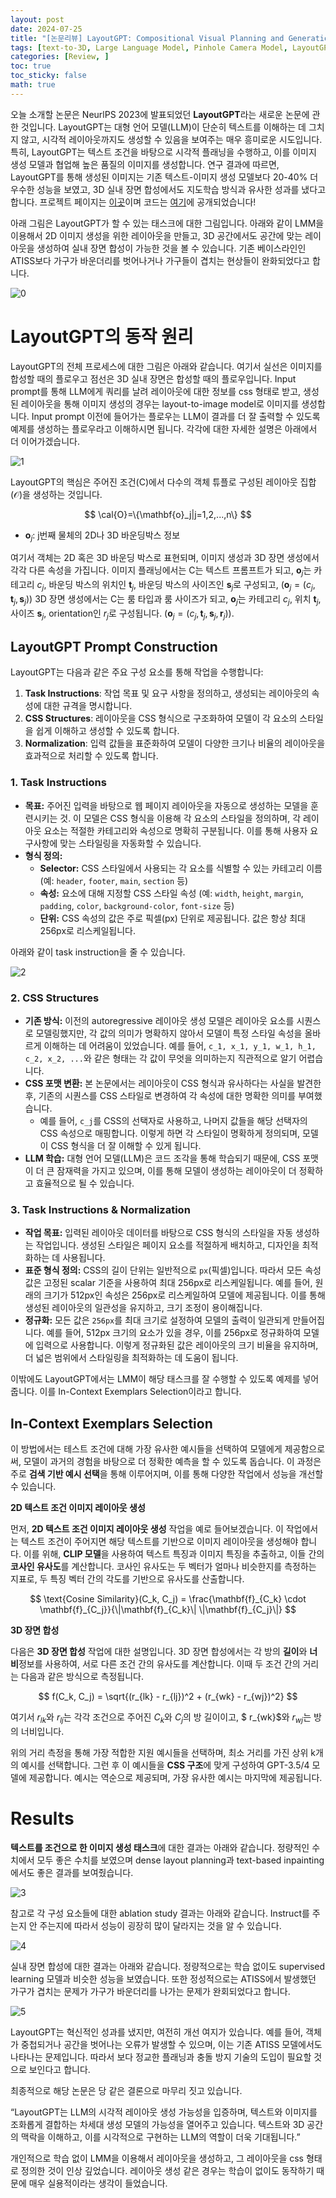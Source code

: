 ```yaml
---
layout: post
date: 2024-07-25
title: "[논문리뷰] LayoutGPT: Compositional Visual Planning and Generation with Large Language Models (NeurIPS 2023)"
tags: [text-to-3D, Large Language Model, Pinhole Camera Model, LayoutGPT, text-to-image, Generative AI, ]
categories: [Review, ]
toc: true
toc_sticky: false
math: true
---
```



오늘 소개할 논문은 NeurlPS 2023에 발표되었던  **LayoutGPT**라는 새로운 논문에 관한 것입니다. LayoutGPT는 대형 언어 모델(LLM)이 단순히 텍스트를 이해하는 데 그치지 않고, 시각적 레이아웃까지도 생성할 수 있음을 보여주는 매우 흥미로운 시도입니다. 특히, LayoutGPT는 텍스트 조건을 바탕으로 시각적 플래닝을 수행하고, 이를 이미지 생성 모델과 협업해 높은 품질의 이미지를 생성합니다. 연구 결과에 따르면, LayoutGPT를 통해 생성된 이미지는 기존 텍스트-이미지 생성 모델보다 20-40% 더 우수한 성능을 보였고, 3D 실내 장면 합성에서도 지도학습 방식과 유사한 성과를 냈다고 합니다. 프로젝트 페이지는 [이곳](https://layoutgpt.github.io/)이며 코드는 [여기](https://github.com/weixi-feng/LayoutGPT)에 공개되었습니다! 


아래 그림은 LayoutGPT가 할 수 있는 태스크에 대한 그림입니다. 아래와 같이 LMM을 이용해서 2D 이미지 생성을 위한 레이아웃을 만들고, 3D 공간에서도 공간에 맞는 레이아웃을 생성하여 실내 장면 합성이 가능한 것을 볼 수 있습니다. 기존 베이스라인인 ATISS보다 가구가 바운더리를 벗어나거나 가구들이 겹치는 현상들이 완화되었다고 합니다. 


![0](/assets/img/2024-07-25-[논문리뷰]-LayoutGPT.md/0.png)


# LayoutGPT의 동작 원리


LayoutGPT의 전체 프로세스에 대한 그림은 아래와 같습니다. 여기서 실선은 이미지를 합성할 때의 플로우고 점선은 3D 실내 장면은 합성할 때의 플로우입니다.  Input prompt를 통해 LLM에게 쿼리를 날려 레이아웃에 대한 정보를 css 형태로 받고, 생성된 레이아웃을 통해 이미지 생성의 경우는 layout-to-image model로 이미지를 생성합니다. Input prompt 이전에 들어가는 플로우는 LLM이 결과를 더 잘 출력할 수 있도록 예제를 생성하는 플로우라고 이해하시면 됩니다. 각각에 대한 자세한 설명은 아래에서 더 이어가겠습니다. 


![1](/assets/img/2024-07-25-[논문리뷰]-LayoutGPT.md/1.png)


LayoutGPT의 핵심은 주어진 조건(C)에서 다수의 객체 튜플로 구성된 레이아웃 집합(𝒪)을 생성하는 것입니다. 


$$
\cal{O}=\{\mathbf{o}_j|j=1,2,...,n\}
$$

- $\mathbf{o}_j$: j번째 물체의 2D나 3D 바운딩박스 정보

여기서 객체는 2D 혹은 3D 바운딩 박스로 표현되며, 이미지 생성과 3D 장면 생성에서 각각 다른 속성을 가집니다. 이미지 플래닝에서는 C는 텍스트 프롬프트가 되고, $\mathbf{o}_j$는 카테고리 $c_j$, 바운딩 박스의 위치인 $\mathbf{t}_j$, 바운딩 박스의 사이즈인 $\mathbf{s}_j$로 구성되고, ($\mathbf{o}_j=(c_j, \mathbf{t}_j, \mathbf{s}_j)$) 3D 장면 생성에서는 C는 룸 타입과 룸 사이즈가 되고,  $\mathbf{o}_j$는 카테고리 $c_j$, 위치 $\mathbf{t}_j$, 사이즈 $\mathbf{s}_j$, orientation인  $r_j$로 구성됩니다. ($\mathbf{o}_j=(c_j, \mathbf{t}_j, \mathbf{s}_j, \mathbf{r}_j)$).


## LayoutGPT Prompt Construction


LayoutGPT는 다음과 같은 주요 구성 요소를 통해 작업을 수행합니다:

1. **Task Instructions**: 작업 목표 및 요구 사항을 정의하고, 생성되는 레이아웃의 속성에 대한 규격을 명시합니다.
2. **CSS Structures**: 레이아웃을 CSS 형식으로 구조화하여 모델이 각 요소의 스타일을 쉽게 이해하고 생성할 수 있도록 합니다.
3. **Normalization**: 입력 값들을 표준화하여 모델이 다양한 크기나 비율의 레이아웃을 효과적으로 처리할 수 있도록 합니다.

### 1. Task Instructions

- **목표:** 주어진 입력을 바탕으로 웹 페이지 레이아웃을 자동으로 생성하는 모델을 훈련시키는 것. 이 모델은 CSS 형식을 이용해 각 요소의 스타일을 정의하며, 각 레이아웃 요소는 적절한 카테고리와 속성으로 명확히 구분됩니다. 이를 통해 사용자 요구사항에 맞는 스타일링을 자동화할 수 있습니다.
- **형식 정의:**
	- **Selector:** CSS 스타일에서 사용되는 각 요소를 식별할 수 있는 카테고리 이름 (예: `header`, `footer`, `main`, `section` 등)
	- **속성:** 요소에 대해 지정할 CSS 스타일 속성 (예: `width`, `height`, `margin`, `padding`, `color`, `background-color`, `font-size` 등)
	- **단위:** CSS 속성의 값은 주로 픽셀(px) 단위로 제공됩니다. 값은 항상 최대 256px로 리스케일됩니다.

아래와 같이 task instruction을 줄 수 있습니다. 


![2](/assets/img/2024-07-25-[논문리뷰]-LayoutGPT.md/2.png)


### 2. CSS Structures

- **기존 방식:** 이전의 autoregressive 레이아웃 생성 모델은 레이아웃 요소를 시퀀스로 모델링했지만, 각 값의 의미가 명확하지 않아서 모델이 특정 스타일 속성을 올바르게 이해하는 데 어려움이 있었습니다. 예를 들어, `c_1, x_1, y_1, w_1, h_1, c_2, x_2, ...`와 같은 형태는 각 값이 무엇을 의미하는지 직관적으로 알기 어렵습니다.
- **CSS 포맷 변환:** 본 논문에서는 레이아웃이 CSS 형식과 유사하다는 사실을 발견한 후, 기존의 시퀀스를 CSS 스타일로 변경하여 각 속성에 대한 명확한 의미를 부여했습니다.
	- 예를 들어, `c_j`를 CSS의 선택자로 사용하고, 나머지 값들을 해당 선택자의 CSS 속성으로 매핑합니다. 이렇게 하면 각 스타일이 명확하게 정의되며, 모델이 CSS 형식을 더 잘 이해할 수 있게 됩니다.
- **LLM 학습:** 대형 언어 모델(LLM)은 코드 조각을 통해 학습되기 때문에, CSS 포맷이 더 큰 잠재력을 가지고 있으며, 이를 통해 모델이 생성하는 레이아웃이 더 정확하고 효율적으로 될 수 있습니다.

### 3. Task Instructions & Normalization

- **작업 목표:** 입력된 레이아웃 데이터를 바탕으로 CSS 형식의 스타일을 자동 생성하는 작업입니다. 생성된 스타일은 페이지 요소를 적절하게 배치하고, 디자인을 최적화하는 데 사용됩니다.
- **표준 형식 정의:** CSS의 길이 단위는 일반적으로 `px`(픽셀)입니다. 따라서 모든 속성 값은 고정된 scalar 기준을 사용하여 최대 256px로 리스케일됩니다. 예를 들어, 원래의 크기가 512px인 속성은 256px로 리스케일하여 모델에 제공됩니다. 이를 통해 생성된 레이아웃의 일관성을 유지하고, 크기 조정이 용이해집니다.
- **정규화:** 모든 값은 `256px`를 최대 크기로 설정하여 모델의 출력이 일관되게 만들어집니다. 예를 들어, 512px 크기의 요소가 있을 경우, 이를 256px로 정규화하여 모델에 입력으로 사용합니다. 이렇게 정규화된 값은 레이아웃의 크기 비율을 유지하며, 더 넓은 범위에서 스타일링을 최적화하는 데 도움이 됩니다.

이밖에도 LayoutGPT에서는 LMM이 해당 태스크를 잘 수행할 수 있도록 예제를 넣어줍니다. 이를 In-Context Exemplars Selection이라고 합니다.


## In-Context Exemplars Selection


이 방법에서는 테스트 조건에 대해 가장 유사한 예시들을 선택하여 모델에게 제공함으로써, 모델이 과거의 경험을 바탕으로 더 정확한 예측을 할 수 있도록 돕습니다. 이 과정은 주로 **검색 기반 예시 선택**을 통해 이루어지며, 이를 통해 다양한 작업에서 성능을 개선할 수 있습니다.


**2D 텍스트 조건 이미지 레이아웃 생성**


먼저, **2D 텍스트 조건 이미지 레이아웃 생성** 작업을 예로 들어보겠습니다. 이 작업에서는 텍스트 조건이 주어지면 해당 텍스트를 기반으로 이미지 레이아웃을 생성해야 합니다. 이를 위해, **CLIP 모델**을 사용하여 텍스트 특징과 이미지 특징을 추출하고, 이들 간의 **코사인 유사도**를 계산합니다. 코사인 유사도는 두 벡터가 얼마나 비슷한지를 측정하는 지표로, 두 특징 벡터 간의 각도를 기반으로 유사도를 산출합니다.


$$
\text{Cosine Similarity}(C_k, C_j) = \frac{\mathbf{f}_{C_k} \cdot \mathbf{f}_{C_j}}{\|\mathbf{f}_{C_k}\| \|\mathbf{f}_{C_j}\|}
$$


**3D 장면 합성**


다음은 **3D 장면 합성** 작업에 대한 설명입니다. 3D 장면 합성에서는 각 방의 **길이**와 **너비**정보를 사용하여, 서로 다른 조건 간의 유사도를 계산합니다. 이때 두 조건 간의 거리는 다음과 같은 방식으로 측정됩니다.


$$
f(C_k, C_j) = \sqrt{(r_{lk} - r_{lj})^2 + (r_{wk} - r_{wj})^2}
$$


여기서 $r_{lk}$와 $r_{lj}$는 각각 조건으로 주어진 $C_k$와 $C_j$의 방 길이이고, $ r_{wk}$와 $r_{wj}$는 방의 너비입니다. 


위의 거리 측정을 통해 가장 적합한 지원 예시들을 선택하며, 최소 거리를 가진 상위 k개의 예시를 선택합니다. 그런 후 이 예시들을 **CSS 구조**에 맞게 구성하여 GPT-3.5/4 모델에 제공합니다. 예시는 역순으로 제공되며, 가장 유사한 예시는 마지막에 제공됩니다.


# Results 


**텍스트를 조건으로 한 이미지 생성 태스크**에 대한 결과는 아래와 같습니다. 정량적인 수치에서 모두 좋은 수치를 보였으며 dense layout planning과 text-based inpainting에서도 좋은 결과를 보여줬습니다. 


![3](/assets/img/2024-07-25-[논문리뷰]-LayoutGPT.md/3.png)


참고로 각 구성 요소들에 대한 ablation study 결과는 아래와 같습니다. Instruct를 주는지 안 주는지에 따라서 성능이 굉장히 많이 달라지는 것을 알 수 있습니다.   


![4](/assets/img/2024-07-25-[논문리뷰]-LayoutGPT.md/4.png)


실내 장면 합성에 대한 결과는 아래와 같습니다. 정량적으로는 학습 없이도 supervised learning 모델과 비슷한 성능을 보였습니다. 또한 정성적으로는 ATISS에서 발생했던 가구가 겹치는 문제가 가구가 바운더리를 나가는 문제가 완회되었다고 합니다. 


![5](/assets/img/2024-07-25-[논문리뷰]-LayoutGPT.md/5.png)


LayoutGPT는 혁신적인 성과를 냈지만, 여전히 개선 여지가 있습니다. 예를 들어, 객체가 중첩되거나 공간을 벗어나는 오류가 발생할 수 있으며, 이는 기존 ATISS 모델에서도 나타나는 문제입니다. 따라서 보다 정교한 플래닝과 충돌 방지 기술의 도입이 필요할 것으로 보인다고 합니다.


최종적으로 해당 논문은 당 같은 결론으로 마무리 짓고 있습니다. 


“LayoutGPT는 LLM의 시각적 레이아웃 생성 가능성을 입증하며, 텍스트와 이미지를 조화롭게 결합하는 차세대 생성 모델의 가능성을 열어주고 있습니다. 텍스트와 3D 공간의 맥락을 이해하고, 이를 시각적으로 구현하는 LLM의 역할이 더욱 기대됩니다.”


개인적으로 학습 없이 LMM을 이용해서 레이아웃을 생성하고, 그 레이아웃을 css 형태로 정의한 것이 인상 깊었습니다. 레이아웃 생성 같은 경우는 학습이 없이도 동작하기 때문에 매우 실용적이라는 생각이 들었습니다. 

